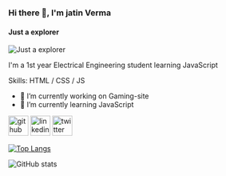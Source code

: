 ### Hi there 👋, I'm jatin Verma
#### Just a explorer
![Just a explorer](https://arturssmirnovs.github.io/github-profile-readme-generator/images/banner.png)

I'm  a 1st year Electrical Engineering student learning JavaScript

Skills: HTML / CSS / JS 

- 🔭 I’m currently working on Gaming-site 
- 🌱 I’m currently learning JavaScript 


[<img src='https://cdn.jsdelivr.net/npm/simple-icons@3.0.1/icons/github.svg' alt='github' height='40'>](https://github.com/Leenoblade)  [<img src='https://cdn.jsdelivr.net/npm/simple-icons@3.0.1/icons/linkedin.svg' alt='linkedin' height='40'>](https://www.linkedin.com/in/jatin-verma-63997620a/)  [<img src='https://cdn.jsdelivr.net/npm/simple-icons@3.0.1/icons/twitter.svg' alt='twitter' height='40'>](https://twitter.com/Leenoblade)  

[![Top Langs](https://github-readme-stats.vercel.app/api/top-langs/?username=Leenoblade)](https://github.com/anuraghazra/github-readme-stats)

![GitHub stats](https://github-readme-stats.vercel.app/api?username=Leenoblade&show_icons=true)  

